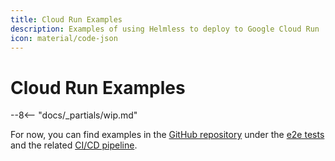 ```yaml
---
title: Cloud Run Examples
description: Examples of using Helmless to deploy to Google Cloud Run
icon: material/code-json
---
```


# Cloud Run Examples

--8<-- "docs/_partials/wip.md"

For now, you can find examples in the [GitHub repository](https://github.com/helmless/helmless) under the [e2e tests](https://github.com/helmless/helmless/tree/main/charts/cloudrun/service/e2e) and the related [CI/CD pipeline](https://github.com/helmless/helmless/blob/main/.github/workflows/e2e.yaml).
